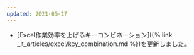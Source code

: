 ```yaml
---
updated: 2021-05-17
---
```

- [Excel作業効率を上げるキーコンビネーション]({% link _it_articles/excel/key_combination.md %})を更新しました。

